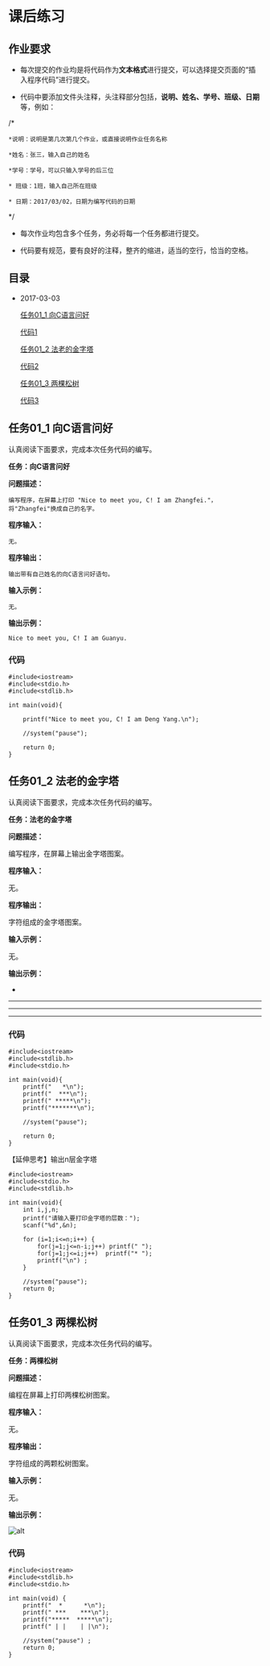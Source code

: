 # 课后练习

## 作业要求

* 每次提交的作业均是将代码作为**文本格式**进行提交，可以选择提交页面的“插入程序代码”进行提交。

* 代码中要添加文件头注释，头注释部分包括，**说明、姓名、学号、班级、日期**等，例如：

/*

    *说明：说明是第几次第几个作业，或直接说明作业任务名称
 
    *姓名：张三，输入自己的姓名
 
    *学号：学号，可以只输入学号的后三位
 
    * 班级：1班，输入自己所在班级
 
    * 日期：2017/03/02，日期为编写代码的日期
 
*/

* 每次作业均包含多个任务，务必将每一个任务都进行提交。

* 代码要有规范，要有良好的注释，整齐的缩进，适当的空行，恰当的空格。

## 目录

* 2017-03-03

	[任务01_1 向C语言问好](https://github.com/mutsuo/Professional-Learning/blob/C%E8%AF%AD%E8%A8%80%E7%A8%8B%E5%BA%8F%E8%AE%BE%E8%AE%A1/TASK.md#任务01_1-向c语言问好)
	
	[代码1](https://github.com/mutsuo/Professional-Learning/blob/C%E8%AF%AD%E8%A8%80%E7%A8%8B%E5%BA%8F%E8%AE%BE%E8%AE%A1/TASK.md#代码)
	
	[任务01_2 法老的金字塔](https://github.com/mutsuo/Professional-Learning/blob/C%E8%AF%AD%E8%A8%80%E7%A8%8B%E5%BA%8F%E8%AE%BE%E8%AE%A1/TASK.md#任务01_2-法老的金字塔)
	
	[代码2](https://github.com/mutsuo/Professional-Learning/blob/C%E8%AF%AD%E8%A8%80%E7%A8%8B%E5%BA%8F%E8%AE%BE%E8%AE%A1/TASK.md#代码-1)
	
	[任务01_3 两棵松树](https://github.com/mutsuo/Professional-Learning/blob/C%E8%AF%AD%E8%A8%80%E7%A8%8B%E5%BA%8F%E8%AE%BE%E8%AE%A1/TASK.md#任务01_3-两棵松树)
	
	[代码3](https://github.com/mutsuo/Professional-Learning/blob/C%E8%AF%AD%E8%A8%80%E7%A8%8B%E5%BA%8F%E8%AE%BE%E8%AE%A1/TASK.md#代码-2)
	
	
## 任务01_1 向C语言问好

认真阅读下面要求，完成本次任务代码的编写。

**任务：向C语言问好**

**问题描述：**

    编写程序，在屏幕上打印 "Nice to meet you, C! I am Zhangfei."，将"Zhangfei"换成自己的名字。

**程序输入：**

    无。

**程序输出：**

    输出带有自己姓名的向C语言问好语句。

**输入示例：**

    无。

**输出示例：**

    Nice to meet you, C! I am Guanyu.

### 代码

    #include<iostream> 
    #include<stdio.h>
    #include<stdlib.h>

    int main(void){
	
	    printf("Nice to meet you, C! I am Deng Yang.\n");
	
	    //system("pause");
	
	    return 0;
    }

## 任务01_2 法老的金字塔

认真阅读下面要求，完成本次任务代码的编写。


**任务：法老的金字塔**

**问题描述：**

  编写程序，在屏幕上输出金字塔图案。

**程序输入：**

  无。

**程序输出：**

  字符组成的金字塔图案。

**输入示例：**

  无。

**输出示例：**

   *

  * * *

 * * * * *

* * * * * * *

### 代码

    #include<iostream>
    #include<stdlib.h>
    #include<stdio.h>

    int main(void){
        printf("   *\n");
        printf("  ***\n");
        printf(" *****\n");
        printf("*******\n");

        //system("pause");

        return 0;
    }
    
【延伸思考】输出n层金字塔

    #include<iostream>
    #include<stdio.h>
    #include<stdlib.h>

    int main(void){
        int i,j,n;
        printf("请输入要打印金字塔的层数：");
        scanf("%d",&n);

        for (i=1;i<=n;i++) {
            for(j=1;j<=n-i;j++) printf(" ");
            for(j=1;j<=i;j++)  printf("* ");
            printf("\n") ;
        }

        //system("pause");
        return 0;
    }

## 任务01_3 两棵松树

认真阅读下面要求，完成本次任务代码的编写。


**任务：两棵松树**

**问题描述：**

  编程在屏幕上打印两棵松树图案。

**程序输入：**

  无。

**程序输出：**

  字符组成的两颗松树图案。

**输入示例：**

  无。

**输出示例：**

![alt](http://7xjtx2.com1.z0.glb.clouddn.com/media/kindeditor/upload2017/0303/qv2qVMdAeqXUfp87GpKzhj.png)

### 代码

    #include<iostream> 
    #include<stdlib.h>
    #include<stdio.h>

    int main(void) {
        printf("  *      *\n");
        printf(" ***    ***\n");
        printf("*****  *****\n");
        printf(" | |    | |\n");

        //system("pause") ;
        return 0;
    }
